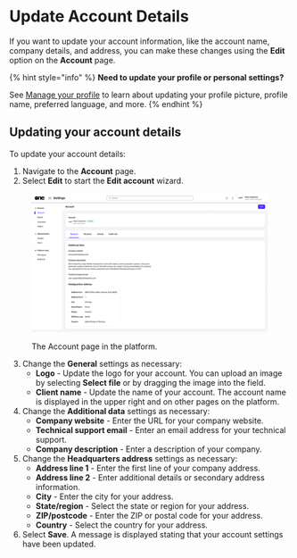 # Update Account Details

If you want to update your account information, like the account name, company details, and address, you can make these changes using the **Edit** option on the **Account** page.&#x20;

{% hint style="info" %}
**Need to update your profile or personal settings?**

See [Manage your profile](../../../marketplace-platform/getting-started/interface/manage-profile.md) to learn about updating your profile picture, profile name, preferred language, and more.
{% endhint %}

## Updating your account details

To update your account details:

1. Navigate to the **Account** page.
2. Select **Edit** to start the **Edit account** wizard.

<div data-with-frame="true"><figure><img src="../../../.gitbook/assets/settings_account_page.png" alt=""><figcaption><p>The Account page in the platform.</p></figcaption></figure></div>

3. Change the **General** settings as necessary:
   * **Logo** - Update the logo for your account. You can upload an image by selecting **Select file** or by dragging the image into the field.
   * **Client name** - Update the name of your account. The account name is displayed in the upper right and on other pages on the platform.
4. Change the **Additional data** settings as necessary:
   * **Company website** - Enter the URL for your company website.
   * **Technical support email** - Enter an email address for your technical support.
   * **Company description** - Enter a description of your company.
5. Change the **Headquarters address** settings as necessary:
   * **Address line 1** - Enter the first line of your company address.
   * **Address line 2** - Enter additional details or secondary address information.
   * **City** - Enter the city for your address.
   * **State/region** - Select the state or region for your address.
   * **ZIP/postcode** - Enter the ZIP or postal code for your address.
   * **Country** - Select the country for your address.
6. Select **Save**. A message is displayed stating that your account settings have been updated.
